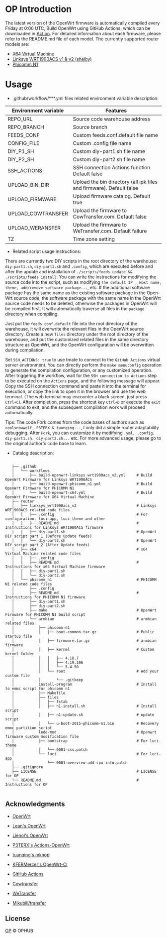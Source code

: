 # OP Introduction

The latest version of the OpenWrt firmware is automatically compiled every Friday at 0:00 UTC, Build OpenWrt using GitHub Actions, which can be downloaded in [Action](https://github.com/ophub/op/actions). For detailed information about each firmware, please refer to the README.md file of each model. The currently supported router models are: 

- [X64 Virtual Machine](https://github.com/ophub/op/tree/master/router/x64)
- [Linksys WRT1900ACS v1 & v2 (shelby)](https://github.com/ophub/op/tree/master/router/linksys_wrt1900acs_v2)
- [Phicomm N1](https://github.com/ophub/op/tree/master/router/phicomm_n1)

# Usage

* .github/workflow/***.yml files related environment variable description:

| Environment variable | Features |
| ---- | ---- |
| REPO_URL | Source code warehouse address |
| REPO_BRANCH | Source branch |
| FEEDS_CONF | Custom feeds.conf.default file name |
| CONFIG_FILE | Custom .config file name |
| DIY_P1_SH | Custom diy-part1.sh file name |
| DIY_P2_SH | Custom diy-part2.sh file name |
| SSH_ACTIONS | SSH connection Actions function. Default false |
| UPLOAD_BIN_DIR | Upload the bin directory (all ipk files and firmware). Default false |
| UPLOAD_FIRMWARE | Upload firmware catalog. Default true |
| UPLOAD_COWTRANSFER | Upload the firmware to CowTransfer.com. Default false |
| UPLOAD_WERANSFER | Upload the firmware to WeTransfer.com. Default failure |
| TZ | Time zone setting |

* Related script usage instructions:

There are currently two DIY scripts in the root directory of the warehouse: `diy-part1.sh`, `diy-part2.sh` and `.config`, which are executed before and after the update and installation of `./scripts/feeds update && ./scripts/feeds install`. You can write the instructions for modifying the source code into the script, such as modifying `the default IP , Host name, theme, add/remove software package...`, etc. If the additional software package has the same name as the existing software package in the Open­Wrt source code, the software package with the same name in the Open­Wrt source code needs to be deleted, otherwise the packages in Open­Wrt will be compiled first. It will automatically traverse all files in the `package` directory when compiling.


Just put the `feeds.conf.default` file into the root directory of the warehouse, it will overwrite the relevant files in the Open­Wrt source directory. Create a new `files` directory under the root directory of the warehouse, and put the customized related files in the same directory structure as OpenWrt, and the OpenWrt configuration will be overwritten during compilation.


Set `SSH_ACTIONS: true` to use tmate to connect to the `GitHub Ac­tions` virtual server environment. You can directly perform the `make menuconfig` operation to generate the compilation configuration, or any customized operation. After triggering the workflow, wait for the `SSH connection to Actions` step to be executed on the `Actions` page, and the following message will appear. Copy the SSH connection command and paste it into the terminal for execution, or copy the link to open it in the browser and use the web terminal. (The web terminal may encounter a black screen, just press `Ctrl+C`). After completion, press the shortcut key `Ctrl+D` or execute the `exit` command to exit, and the subsequent compilation work will proceed automatically.

Tips: The code Fork comes from the code bases of authors such as `coolsnowwolf, P3TERX & tuanqing...`, I only did a simple router adaptability debugging. After `Fork`, you can customize it by modifying `.yml, .config, diy-part1.sh, diy-part2.sh...` etc. For more advanced usage, please go to the original author's code base to learn.

* Catalog description:

```shell script

   ├── .github
   │   └── workflows                        
   │       ├── build-openwrt-linksys_wrt1900acs_v2.yml     # Build OpenWrt Firmware for Linksys WRT1900ACS
   │       ├── build-openwrt-phicomm_n1.yml                # Build OpenWrt Firmware for PHICOMM N1
   │       └── build-openwrt-x64.yml                       # Build OpenWrt Firmware for X64 Virtual Machine
   ├── router
   │   ├── linksys_wrt1900acs_v2                           # Linksys WRT1900ACS related code files
   │   │   ├── .config                                     # For configuration, luci-app, luci-theme and other
   │   │   ├── README.md                                   # Instructions for Linksys WRT1900ACS firmware
   │   │   ├── diy-part1.sh                                # OpenWrt DIY script part 1 (Before Update feeds)
   │   │   └── diy-part2.sh                                # OpenWrt DIY script part 2 (After Update feeds)
   │   ├── x64                                             # x64 Virtual Machine related code files
   │   │   ├── .config            
   │   │   ├── README.md                                   # Instructions for x64 Virtual Machine firmware
   │   │   ├── diy-part1.sh            
   │   │   └── diy-part2.sh
   │   └── phicomm_n1                                      # PHICOMM N1 related code files
   │       ├── .config            
   │       ├── README.md                                   # Instructions for PHICOMM N1 firmware
   │       ├── diy-part1.sh            
   │       ├── diy-part2.sh            
   │       ├── make                                        # OpenWrt Firmware for PHICOMM N1 build script
   │       └── armbian                                     # armbian related files
   │           ├── phicomm-n1
   │           │   ├── boot-common.tar.gz                  # Public startup file
   │           │   ├── firmware.tar.gz                     # armbian firmware
   │           │   ├── kernel                              # Custom kernel folder
   │           │   │   ├── 4.18.7   
   │           │   │   ├── 4.19.106                  
   │           │   │   └── 5.4.50   
   │           │   └── root                                # Add your custom file
   │           │       └── .gitkeep  
   │           install-program                             # Install to emmc script for phicomm n1
   │           ├── Makefile            
   │           ├── files
   │           │   ├── fstab 
   │           │   ├── n1-install.sh                       # Install script
   │           │   ├── n1-update.sh                        # update script
   │           │   └── u-boot-2015-phicomm-n1.bin          # Recovery emmc partition script
   │           lede-mod                                    # Openwrt firmware custom modification file
   │           ├── bootstrap                               # For luci-theme
   │           │   └── 0001-css.patch
   │           └── luci                                    # For luci-app
   │               └── 0001-overview-add-cpu-info.patch 
   ├── .gitignore
   ├── LICENSE                                             # LICENSE for OP
   └── README.md                                           # Instructions for OP
   
```

## Acknowledgments

- [OpenWrt](https://github.com/openwrt/openwrt)
- [Lean's OpenWrt](https://github.com/coolsnowwolf/lede)
- [Lienol's OpenWrt](https://github.com/Lienol/openwrt)

- [P3TERX's Actions-OpenWrt](https://github.com/P3TERX/Actions-OpenWrt)
- [tuanqing's mknop](https://github.com/tuanqing/mknop)
- [KFERMercer's OpenWrt-CI](https://github.com/KFERMercer/OpenWrt-CI)

- [GitHub Actions](https://github.com/features/actions)
- [Cowtransfer](https://cowtransfer.com)
- [WeTransfer](https://wetransfer.com/)
- [Mikubill/transfer](https://github.com/Mikubill/transfer)

## License

[OP](https://github.com/ophub/op/blob/master/LICENSE) © OPHUB
